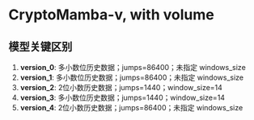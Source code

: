 # CryptoMamba-v, with volume

## 模型关键区别

1. **version_0**: 多小数位历史数据；jumps=86400；未指定 windows_size  
2. **version_1**: 多小数位历史数据；jumps=86400；未指定 windows_size
3. **version_2**: 2位小数历史数据；jumps=1440；window_size=14
4. **version_3**: 多小数位历史数据；jumps=1440；window_size=14
5. **version_4**: 2位小数历史数据；jumps=86400；未指定 windows_size
